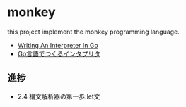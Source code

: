# monkey

this project implement the monkey programming language.

- [Writing An Interpreter In Go](https://interpreterbook.com/)
- [Go言語でつくるインタプリタ](https://www.oreilly.co.jp/books/9784873118222/)

## 進捗

- 2.4 構文解析器の第一歩:let文
            